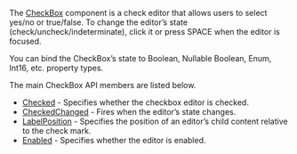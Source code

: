 The [CheckBox](https://docs.devexpress.com/Blazor/DevExpress.Blazor.DxCheckBox-1) component is a check editor that allows users to select yes/no or true/false. To change the editor’s state (check/uncheck/indeterminate), click it or press SPACE when the editor is focused.

You can bind the CheckBox’s state to Boolean, Nullable Boolean, Enum, Int16, etc. property types.

The main CheckBox API members are listed below.

*   [Checked](https://docs.devexpress.com/Blazor/DevExpress.Blazor.DxCheckBox-1.Checked) - Specifies whether the checkbox editor is checked.
*   [CheckedChanged](https://docs.devexpress.com/Blazor/DevExpress.Blazor.DxCheckBox-1.CheckedChanged) - Fires when the editor’s state changes.
*   [LabelPosition](https://docs.devexpress.com/Blazor/DevExpress.Blazor.DxCheckBox-1.LabelPosition) - Specifies the position of an editor’s child content relative to the check mark.
*   [Enabled](https://docs.devexpress.com/Blazor/DevExpress.Blazor.Base.DxDataEditorBase-2.Enabled) - Specifies whether the editor is enabled.
